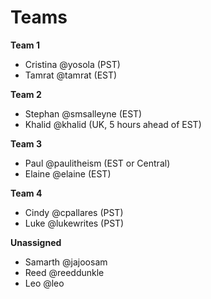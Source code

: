 # Teams


**Team 1**
- Cristina @yosola (PST)
- Tamrat @tamrat (EST)

**Team 2**
- Stephan @smsalleyne (EST)
- Khalid @khalid (UK, 5 hours ahead of EST)

**Team 3**
- Paul @paulitheism (EST or Central)
- Elaine @elaine (EST)

**Team 4**
- Cindy @cpallares (PST)
- Luke @lukewrites (PST)


**Unassigned**
- Samarth @jajoosam
- Reed @reeddunkle
- Leo @leo